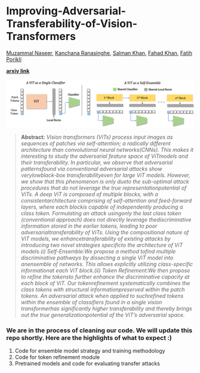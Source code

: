 # Improving-Adversarial-Transferability-of-Vision-Transformers

[Muzammal Naseer](https://scholar.google.ch/citations?user=tM9xKA8AAAAJ&hl=en),
[Kanchana Ranasinghe](https://scholar.google.com/citations?user=K2WBZTwAAAAJ),
[Salman Khan](https://scholar.google.com/citations?user=M59O9lkAAAAJ&hl=en),
[Fahad Khan](https://scholar.google.ch/citations?user=zvaeYnUAAAAJ&hl=en&oi=ao),
[Fatih Porikli](https://scholar.google.com/citations?user=VpB8NZ8AAAAJ&hl=en)

**[arxiv link]()** 

![demo](.github/demo.png)

> **Abstract:** 
*Vision transformers (ViTs) process input images as sequences of patches via self-attention;  a radically different architecture than convolutional neural networks(CNNs).  This makes it interesting to study the adversarial feature space of ViTmodels and their transferability. In particular, we observe that adversarial patternsfound via conventional adversarial attacks show verylowblack-box transferabilityeven for large ViT models. However, we show that this phenomenon is only dueto the sub-optimal attack procedures that do not leverage the true representationpotential of ViTs. A deep ViT is composed of multiple blocks, with a consistentarchitecture comprising of self-attention and feed-forward layers, where each blockis capable of independently producing a class token. Formulating an attack usingonly the last class token (conventional approach) does not directly leverage thediscriminative information stored in the earlier tokens, leading to poor adversarialtransferability of ViTs. Using the compositional nature of ViT models, we enhancetransferability  of  existing  attacks  by  introducing  two  novel  strategies  specificto the architecture of ViT models.(i) Self-Ensemble:We propose a method tofind multiple discriminative pathways by dissecting a single ViT model into anensemble of networks. This allows explicitly utilizing class-specific informationat each ViT block.(ii) Token Refinement:We then propose to refine the tokensto further enhance the discriminative capacity at each block of ViT. Our tokenrefinement systematically combines the class tokens with structural informationpreserved within the patch tokens.  An adversarial attack when applied to suchrefined tokens within the ensemble of classifiers found in a single vision transformerhas significantly higher transferability and thereby brings out the true generalizationpotential of the ViT’s adversarial space.* 


### We are in the process of cleaning our code. We will update this repo shortly. Here are the highlights of what to expect :)

1) Code for ensemble model strategy and training methodology
2) Code for token refinement module 
3) Pretrained models and code for evaluating transfer attacks
